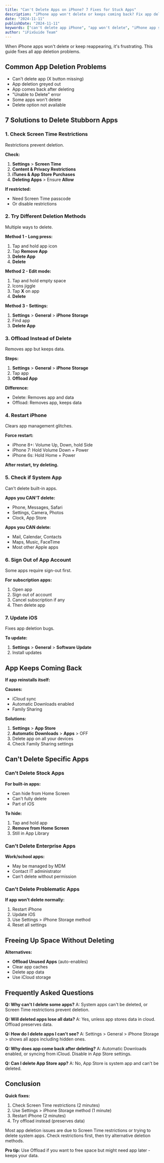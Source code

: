 ```yaml
---
title: "Can't Delete Apps on iPhone? 7 Fixes for Stuck Apps"
description: "iPhone app won't delete or keeps coming back? Fix app deletion issues and remove stubborn apps with our troubleshooting guide."
date: "2024-11-11"
publishDate: "2024-11-11"
keywords: ["can't delete app iPhone", "app won't delete", "iPhone app stuck", "remove app iPhone", "delete app not working"]
author: "iFixGuide Team"
---
```


When iPhone apps won't delete or keep reappearing, it's frustrating. This guide fixes all app deletion problems.

## Common App Deletion Problems

- Can't delete app (X button missing)
- App deletion greyed out
- App comes back after deleting
- "Unable to Delete" error
- Some apps won't delete
- Delete option not available

## 7 Solutions to Delete Stubborn Apps

### 1. Check Screen Time Restrictions

Restrictions prevent deletion.

**Check:**
1. **Settings** > **Screen Time**
2. **Content & Privacy Restrictions**
3. **iTunes & App Store Purchases**
4. **Deleting Apps** > Ensure **Allow**

**If restricted:**
- Need Screen Time passcode
- Or disable restrictions

### 2. Try Different Deletion Methods

Multiple ways to delete.

**Method 1 - Long press:**
1. Tap and hold app icon
2. Tap **Remove App**
3. **Delete App**
4. **Delete**

**Method 2 - Edit mode:**
1. Tap and hold empty space
2. Icons jiggle
3. Tap **X** on app
4. **Delete**

**Method 3 - Settings:**
1. **Settings** > **General** > **iPhone Storage**
2. Find app
3. **Delete App**

### 3. Offload Instead of Delete

Removes app but keeps data.

**Steps:**
1. **Settings** > **General** > **iPhone Storage**
2. Tap app
3. **Offload App**

**Difference:**
- Delete: Removes app and data
- Offload: Removes app, keeps data

### 4. Restart iPhone

Clears app management glitches.

**Force restart:**
- iPhone 8+: Volume Up, Down, hold Side
- iPhone 7: Hold Volume Down + Power
- iPhone 6s: Hold Home + Power

**After restart, try deleting.**

### 5. Check if System App

Can't delete built-in apps.

**Apps you CAN'T delete:**
- Phone, Messages, Safari
- Settings, Camera, Photos
- Clock, App Store

**Apps you CAN delete:**
- Mail, Calendar, Contacts
- Maps, Music, FaceTime
- Most other Apple apps

### 6. Sign Out of App Account

Some apps require sign-out first.

**For subscription apps:**
1. Open app
2. Sign out of account
3. Cancel subscription if any
4. Then delete app

### 7. Update iOS

Fixes app deletion bugs.

**To update:**
1. **Settings** > **General** > **Software Update**
2. Install updates

## App Keeps Coming Back

**If app reinstalls itself:**

**Causes:**
- iCloud sync
- Automatic Downloads enabled
- Family Sharing

**Solutions:**
1. **Settings** > **App Store**
2. **Automatic Downloads** > **Apps** > OFF
3. Delete app on all your devices
4. Check Family Sharing settings

## Can't Delete Specific Apps

### Can't Delete Stock Apps

**For built-in apps:**
- Can hide from Home Screen
- Can't fully delete
- Part of iOS

**To hide:**
1. Tap and hold app
2. **Remove from Home Screen**
3. Still in App Library

### Can't Delete Enterprise Apps

**Work/school apps:**
- May be managed by MDM
- Contact IT administrator
- Can't delete without permission

### Can't Delete Problematic Apps

**If app won't delete normally:**
1. Restart iPhone
2. Update iOS
3. Use Settings > iPhone Storage method
4. Reset all settings

## Freeing Up Space Without Deleting

**Alternatives:**
- **Offload Unused Apps** (auto-enables)
- Clear app caches
- Delete app data
- Use iCloud storage

## Frequently Asked Questions

**Q: Why can't I delete some apps?**
A: System apps can't be deleted, or Screen Time restrictions prevent deletion.

**Q: Will deleted apps lose all data?**
A: Yes, unless app stores data in cloud. Offload preserves data.

**Q: How do I delete apps I can't see?**
A: Settings > General > iPhone Storage > shows all apps including hidden ones.

**Q: Why does app come back after deleting?**
A: Automatic Downloads enabled, or syncing from iCloud. Disable in App Store settings.

**Q: Can I delete App Store app?**
A: No, App Store is system app and can't be deleted.

## Conclusion

**Quick fixes:**
1. Check Screen Time restrictions (2 minutes)
2. Use Settings > iPhone Storage method (1 minute)
3. Restart iPhone (2 minutes)
4. Try offload instead (preserves data)

Most app deletion issues are due to Screen Time restrictions or trying to delete system apps. Check restrictions first, then try alternative deletion methods.

**Pro tip:** Use Offload if you want to free space but might need app later - keeps your data.
